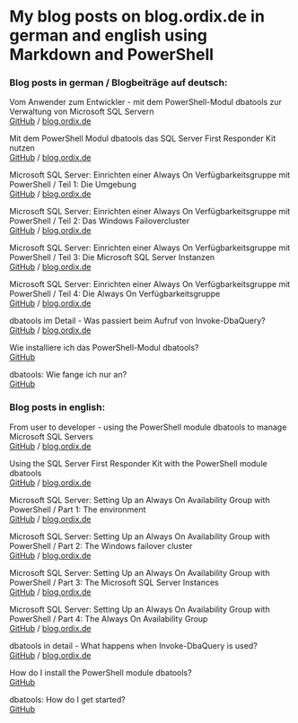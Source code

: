 # My blog posts on blog.ordix.de in german and english using Markdown and PowerShell

### Blog posts in german / Blogbeiträge auf deutsch:

Vom Anwender zum Entwickler - mit dem PowerShell-Modul dbatools zur Verwaltung von Microsoft SQL Servern  
[GitHub](2020_07_23_Vom_Anwender_zum_Entwickler.md) / [blog.ordix.de](https://blog.ordix.de/vom-anwender-zum-entwickler)

Mit dem PowerShell Modul dbatools das SQL Server First Responder Kit nutzen  
[GitHub](2020_12_18_Mit_dbatools_das_First_Responder_Kit_nutzen.md) / [blog.ordix.de](https://blog.ordix.de/mit-dem-powershell-modul-dbatools-das-sql-server-first-responder-kit-nutzen)

Microsoft SQL Server: Einrichten einer Always On Verfügbarkeitsgruppe mit PowerShell / Teil 1: Die Umgebung  
[GitHub](2020_12_30_Always_On_mit_PowerShell_1_Umgebung.md) / [blog.ordix.de](https://blog.ordix.de/microsoft-sql-server-einrichten-einer-always-on-verfuegbarkeitsgruppe-mit-powershell-teil-1)

Microsoft SQL Server: Einrichten einer Always On Verfügbarkeitsgruppe mit PowerShell / Teil 2: Das Windows Failovercluster  
[GitHub](2020_12_31_Always_On_mit_PowerShell_2_Failovercluster.md) / [blog.ordix.de](https://blog.ordix.de/microsoft-sql-server-einrichten-einer-always-on-verfuegbarkeitsgruppe-mit-powershell-teil-2)

Microsoft SQL Server: Einrichten einer Always On Verfügbarkeitsgruppe mit PowerShell / Teil 3: Die Microsoft SQL Server Instanzen  
[GitHub](2021_01_05_Always_On_mit_PowerShell_3_Instanzen.md) / [blog.ordix.de](https://blog.ordix.de/microsoft-sql-server-einrichten-einer-always-on-verfuegbarkeitsgruppe-mit-powershell-teil-3)

Microsoft SQL Server: Einrichten einer Always On Verfügbarkeitsgruppe mit PowerShell / Teil 4: Die Always On Verfügbarkeitsgruppe  
[GitHub](2021_01_07_Always_On_mit_PowerShell_4_Verfügbarkeitsgruppe.md) / [blog.ordix.de](https://blog.ordix.de/microsoft-sql-server-einrichten-einer-always-on-verfuegbarkeitsgruppe-mit-powershell-teil-4)

dbatools im Detail - Was passiert beim Aufruf von Invoke-DbaQuery?  
[GitHub](2021_03_29_dbatools_im_Detail_-_Was_passiert_beim_Aufruf_von_Invoke-DbaQuery.md) / [blog.ordix.de](https://blog.ordix.de/dbatools-aufruf-von-invoke-dbaquery)

Wie installiere ich das PowerShell-Modul dbatools?  
[GitHub](2021_04_24_Wie_installiere_ich_das_PowerShell-Modul_dbatools.md)

dbatools: Wie fange ich nur an?  
[GitHub](2021_04_25_dbatools_-_Wie_fange_ich_nur_an.md)



### Blog posts in english:

From user to developer - using the PowerShell module dbatools to manage Microsoft SQL Servers  
[GitHub](2020_07_23_From_user_to_developer.md) / [blog.ordix.de](https://blog.ordix.de/powershell-module-dbatools-to-manage-microsoft-sql-servers)

Using the SQL Server First Responder Kit with the PowerShell module dbatools  
[GitHub](2020_12_18_Using_the_First_Responder_Kit_with_dbatools.md) / [blog.ordix.de](https://blog.ordix.de/sql-server-first-responder-kit-powershell-module-dbatools)

Microsoft SQL Server: Setting Up an Always On Availability Group with PowerShell / Part 1: The environment  
[GitHub](2020_12_30_Always_On_with_PowerShell_1_Environment.md) / [blog.ordix.de](https://blog.ordix.de/microsoft-sql-server-setting-up-an-always-on-availability-group-with-powershell-part-1)

Microsoft SQL Server: Setting Up an Always On Availability Group with PowerShell / Part 2: The Windows failover cluster  
[GitHub](2020_12_31_Always_On_with_PowerShell_2_Failovercluster.md) / [blog.ordix.de](https://blog.ordix.de/microsoft-sql-server-setting-up-an-always-on-availability-group-with-powershell-part-2)

Microsoft SQL Server: Setting Up an Always On Availability Group with PowerShell / Part 3: The Microsoft SQL Server Instances  
[GitHub](2021_01_05_Always_On_with_PowerShell_3_Instances.md) / [blog.ordix.de](https://blog.ordix.de/microsoft-sql-server-setting-up-an-always-on-availability-group-with-powershell-part-3)

Microsoft SQL Server: Setting Up an Always On Availability Group with PowerShell / Part 4: The Always On Availability Group  
[GitHub](2021_01_07_Always_On_with_PowerShell_4_Availability_group.md) / [blog.ordix.de](https://blog.ordix.de/microsoft-sql-server-setting-up-an-always-on-availability-group-with-powershell-part-4)

dbatools in detail - What happens when Invoke-DbaQuery is used?  
[GitHub](2021_03_29_dbatools_in_detail_-_What_happens_when_Invoke-DbaQuery_is_used.md) / [blog.ordix.de](https://blog.ordix.de/dbatools-a-simple-database-query-with-invoke-dbaquery)

How do I install the PowerShell module dbatools?  
[GitHub](2021_04_24_How_do_I_install_the_PowerShell_module_dbatools.md)

dbatools: How do I get started?  
[GitHub](2021_04_25_dbatools_-_How_do_I_get_started.md)
